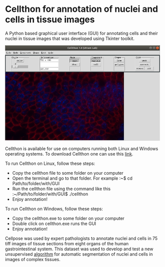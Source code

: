 # Cellthon for annotation of nuclei and cells in tissue images

A Python based graphical user interface (GUI) for annotating cells and their nuclei in tissue images that was developed using Tkinter toolkit.

![Linux Cellthon](content/cellthon.png)

Cellthon is available for use on computers running both Linux and Windows operating systems. To download Cellthon one can use this [link](https://drive.google.com/drive/folders/17shzTjL1k8ijDkJE2-bZxgQPuZI2Hv5n?usp=sharing).

To run Cellthon on Linux, follow these steps:
* Copy the cellthon file to some folder on your computer
* Open the terminal and go to that folder. For example :~$ cd Path/to/folder/with/GUI
* Run the cellthon file using the command like this :~/Path/to/folder/with/GUI$ ./cellthon
* Enjoy annotation!

To run Cellthon on Windows, follow these steps:
* Copy the cellthon.exe to some folder on your computer
* Double click on cellthon.exe runs the GUI
* Enjoy annotation!

Cellpose was used by expert pathologists to annotate nuclei and cells in 75 tiff images of tissue sections from eight organs of the human gastrointestinal system. This dataset was used to develop and test a new unsupervised [algorithm](https://www.biorxiv.org/) for automatic segmentation of nuclei and cells in images of complex tissues.
